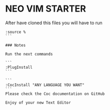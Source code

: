 # NEO VIM STARTER 

After have cloned this files you will have to run

````
:source %
```

### Notes

Run the next commands

```
:PlugInstall
```

```
:CocInstall "ANY LANGUAGE YOU WANT"
```
Please check the Coc documentation on GitHub

Enjoy of your new Text Editor




